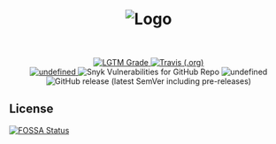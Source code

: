 <h1 align="center">
  <br>
  <img alt="Logo" src="https://user-images.githubusercontent.com/31350932/80853496-0d078100-8bf7-11ea-91d7-b9b8221c9be8.png">
  <br><br>
</h1>

<p align="center">
  <a href="https://lgtm.com/projects/g/Manolomon/uvehavior">
    <img alt="LGTM Grade" src="https://img.shields.io/lgtm/grade/javascript/github/Manolomon/uvehavior?logo=lgtm"/>
  </a>
  <a href="https://travis-ci.org/github/Manolomon/uvehavior/builds">
    <img alt="Travis (.org)" src="https://img.shields.io/travis/Manolomon/Uvehavior?logo=travis-ci&logoColor=white">
  </a>
  <br>
  <a href="https://app.fossa.com/api/projects/git%2Bgithub.com%2FManolomon%2Fuvehavior.svg?type=shield">
    <img alt="undefined" src="https://app.fossa.com/api/projects/git%2Bgithub.com%2FManolomon%2Fuvehavior.svg?type=shield"/>
  </a>
  <img alt="Snyk Vulnerabilities for GitHub Repo" src="https://img.shields.io/snyk/vulnerabilities/github/Manolomon/uvehavior?color=4c45a9&logo=snyk">
  <img alt="undefined" src="https://img.shields.io/github/languages/code-size/Manolomon/uvehavior?logo=github"/>
  </br>
  <img alt="GitHub release (latest SemVer including pre-releases)" src="https://img.shields.io/github/v/release/Manolomon/Uvehavior?include_prereleases">
</p>

## License

[![FOSSA Status](https://app.fossa.com/api/projects/git%2Bgithub.com%2FManolomon%2Fuvehavior.svg?type=large)](https://app.fossa.com/projects/git%2Bgithub.com%2FManolomon%2Fuvehavior?ref=badge_large)
